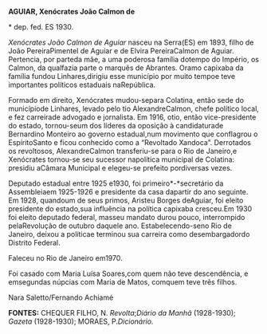 **AGUIAR, Xenócrates João Calmon de**

\* dep. fed. ES 1930.

*Xenócrates João Calmon de Aguiar* nasceu na Serra(ES) em 1893, filho de
João PereiraPimentel de Aguiar e de Elvira PereiraCalmon de Aguiar.
Pertencia, por parteda mãe, a uma poderosa família dotempo do Império,
os Calmon, da qualfazia parte o marquês de Abrantes. Oramo capixaba da
família fundou Linhares,dirigiu esse município por muito tempoe teve
importantes políticos estaduais naRepública.

Formado em direito, Xenócrates mudou-separa Colatina, então sede do
municípiode Linhares, levado pelo tio AlexandreCalmon, chefe político
local, e fez carreirade advogado e jornalista. Em 1916, otio, então
vice-presidente do estado, tornou-seum dos líderes da oposição à
candidaturade Bernardino Monteiro ao governo estadual,num movimento que
conflagrou o EspíritoSanto e ficou conhecido como a “Revoltado Xandoca”.
Derrotados os revoltosos, AlexandreCalmon transferiu-se para o Rio de
Janeiro,e Xenócrates tornou-se seu sucessor napolítica municipal de
Colatina: presidiu aCâmara Municipal e elegeu-se prefeito pordiversas
vezes.

Deputado estadual entre 1925 e1930, foi primeiro*-*secretário da
Assembleiaem 1925-1926 e presidente da casa dapartir do ano seguinte. Em
1928, quandoum de seus primos, Aristeu Borges deAguiar, foi eleito
presidente do estado,sua influência na política capixaba cresceu.Em 1930
foi eleito deputado federal, masseu mandato durou pouco, interrompido
pelaRevolução de outubro daquele ano. Estabelecendo-seno Rio de Janeiro,
deixou a políticae terminou sua carreira como desembargadordo Distrito
Federal.

Faleceu no Rio de Janeiro em1970.

Foi casado com Maria Luísa Soares,com quem não teve descendência, e
emsegundas núpcias com Maria de Matos, comquem teve três filhos.

Nara Saletto/Fernando Achiamé

**FONTES:** CHEQUER FILHO, N. *Revolta*;*Diário da Manhã* (1928-1930);
*Gazeta* (1928-1930); MORAES, P.*Dicionário.*
